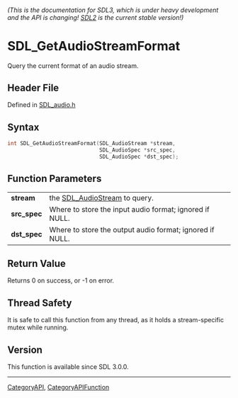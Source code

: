###### (This is the documentation for SDL3, which is under heavy development and the API is changing! [SDL2](https://wiki.libsdl.org/SDL2/) is the current stable version!)
# SDL_GetAudioStreamFormat

Query the current format of an audio stream.

## Header File

Defined in [SDL_audio.h](https://github.com/libsdl-org/SDL/blob/main/include/SDL3/SDL_audio.h)

## Syntax

```c
int SDL_GetAudioStreamFormat(SDL_AudioStream *stream,
                             SDL_AudioSpec *src_spec,
                             SDL_AudioSpec *dst_spec);

```

## Function Parameters

|                  |                                                          |
| ---------------- | -------------------------------------------------------- |
| **stream**       | the [SDL_AudioStream](SDL_AudioStream) to query.         |
| **src_spec**     | Where to store the input audio format; ignored if NULL.  |
| **dst_spec**     | Where to store the output audio format; ignored if NULL. |

## Return Value

Returns 0 on success, or -1 on error.

## Thread Safety

It is safe to call this function from any thread, as it holds a
stream-specific mutex while running.

## Version

This function is available since SDL 3.0.0.

----
[CategoryAPI](CategoryAPI), [CategoryAPIFunction](CategoryAPIFunction)

